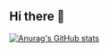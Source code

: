 ## Hi there 👋
[![Anurag's GitHub stats](https://github-readme-stats.vercel.app/api?username=vortulon)](https://github.com/vortulon/github-readme-stats)
